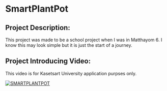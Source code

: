 # SmartPlantPot

## Project Description:
This project was made to be a school project when I was in Matthayom 6.
I know this may look simple but it is just the start of a journey.

## Project Introducing Video:
This video is for Kasetsart University application purpses only.

[![SMARTPLANTPOT](https://img.youtube.com/vi/d9pqz2bKa0M/0.jpg)](https://www.youtube.com/watch?v=d9pqz2bKa0M)
